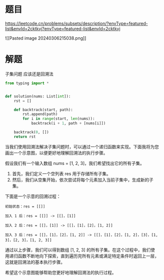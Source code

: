 # 题目

https://leetcode.cn/problems/subsets/description/?envType=featured-list&envId=2cktkvj?envType=featured-list&envId=2cktkvj

![[Pasted image 20240306215038.png]]


# 解题

子集问题 应该还是回溯法 

```python
from typing import *


def solution(nums: List[int]):
    rst = []

    def backtrack(start, path):
        rst.append(path)
        for i in range(start, len(nums)):
            backtrack(i + 1, path + [nums[i]])

    backtrack(0, [])
    return rst

```



当我们使用回溯法解决子集问题时，可以通过一个递归函数来实现。下面我将为您画出一个示意图，以便更好地理解回溯法的执行步骤。

假设我们有一个输入数组 nums = [1, 2, 3]，我们希望找出它的所有子集。

1. 首先，我们定义一个空列表 res 用于存储所有子集。
2. 然后，我们从空集开始，依次尝试将每个元素加入当前子集中，生成新的子集。

下面是一个示意的回溯过程：

```
初始状态：res = [[]]

加入 1 后：res = [[]] -> [[]，[1]]

加入 2 后：res = [[]，[1]] -> [[]，[1]，[2]，[1, 2]]

加入 3 后：res = [[]，[1]，[2]，[1, 2]] -> [[]，[1]，[2]，[1, 2]，[3]，[1, 3]，[2, 3]，[1, 2, 3]]
```

通过以上步骤，我们可以得到数组 [1, 2, 3] 的所有子集。在这个过程中，我们使用递归函数不断地向下探索，直到遍历完所有元素或满足特定条件时返回上一层，这就是回溯法的基本执行步骤。

希望这个示意图能够帮助您更好地理解回溯法的执行过程。